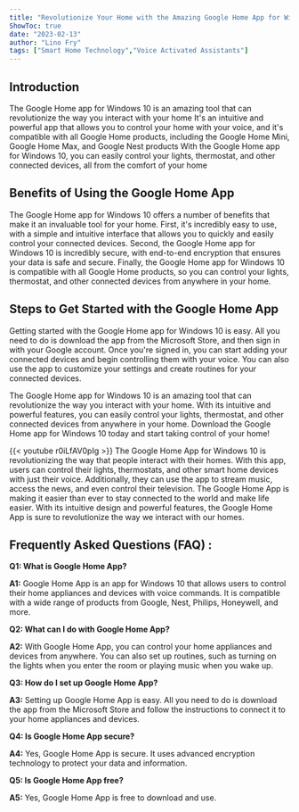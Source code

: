 ```yaml
---
title: "Revolutionize Your Home with the Amazing Google Home App for Windows 10!"
ShowToc: true 
date: "2023-02-13"
author: "Lino Fry" 
tags: ["Smart Home Technology","Voice Activated Assistants"]
---
```

## Introduction

The Google Home app for Windows 10 is an amazing tool that can revolutionize the way you interact with your home It's an intuitive and powerful app that allows you to control your home with your voice, and it's compatible with all Google Home products, including the Google Home Mini, Google Home Max, and Google Nest products With the Google Home app for Windows 10, you can easily control your lights, thermostat, and other connected devices, all from the comfort of your home 

## Benefits of Using the Google Home App

The Google Home app for Windows 10 offers a number of benefits that make it an invaluable tool for your home. First, it's incredibly easy to use, with a simple and intuitive interface that allows you to quickly and easily control your connected devices. Second, the Google Home app for Windows 10 is incredibly secure, with end-to-end encryption that ensures your data is safe and secure. Finally, the Google Home app for Windows 10 is compatible with all Google Home products, so you can control your lights, thermostat, and other connected devices from anywhere in your home. 

## Steps to Get Started with the Google Home App

Getting started with the Google Home app for Windows 10 is easy. All you need to do is download the app from the Microsoft Store, and then sign in with your Google account. Once you're signed in, you can start adding your connected devices and begin controlling them with your voice. You can also use the app to customize your settings and create routines for your connected devices. 

The Google Home app for Windows 10 is an amazing tool that can revolutionize the way you interact with your home. With its intuitive and powerful features, you can easily control your lights, thermostat, and other connected devices from anywhere in your home. Download the Google Home app for Windows 10 today and start taking control of your home!

{{< youtube r0iLfAV0pIg >}} 
The Google Home App for Windows 10 is revolutionizing the way that people interact with their homes. With this app, users can control their lights, thermostats, and other smart home devices with just their voice. Additionally, they can use the app to stream music, access the news, and even control their television. The Google Home App is making it easier than ever to stay connected to the world and make life easier. With its intuitive design and powerful features, the Google Home App is sure to revolutionize the way we interact with our homes.

## Frequently Asked Questions (FAQ) :
**Q1: What is Google Home App?**

**A1:** Google Home App is an app for Windows 10 that allows users to control their home appliances and devices with voice commands. It is compatible with a wide range of products from Google, Nest, Philips, Honeywell, and more. 

**Q2: What can I do with Google Home App?**

**A2:** With Google Home App, you can control your home appliances and devices from anywhere. You can also set up routines, such as turning on the lights when you enter the room or playing music when you wake up. 

**Q3: How do I set up Google Home App?**

**A3:** Setting up Google Home App is easy. All you need to do is download the app from the Microsoft Store and follow the instructions to connect it to your home appliances and devices. 

**Q4: Is Google Home App secure?**

**A4:** Yes, Google Home App is secure. It uses advanced encryption technology to protect your data and information. 

**Q5: Is Google Home App free?**

**A5:** Yes, Google Home App is free to download and use.



